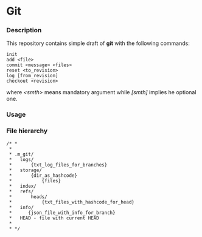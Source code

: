 # Git

### Description

This repository contains simple draft of **git** 
with the following commands:<br/>
```
init
add <file>
commit <message> <files>
reset <to_revision>
log [from_revision]
checkout <revision>
```
where *&lt;smth&gt;* means mandatory argument while *[smth]* 
implies he optional one.

### Usage

### File hierarchy

    /* *
     *
     * .m_git/
     *   logs/
     *       {txt_log_files_for_branches}
     *   storage/
     *       {dir_as_hashcode}
     *           {files}
     *   index/
     *   refs/
     *       heads/
     *           {txt_files_with_hashcode_for_head}
     *   info/
     *      {json_file_with_info_for_branch}
     *   HEAD - file with current HEAD
     *
     * */
